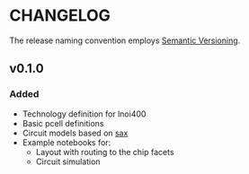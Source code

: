 # CHANGELOG

The release naming convention employs [Semantic Versioning](https://semver.org/spec/v2.0.0.html).

## v0.1.0

### Added
- Technology definition for lnoi400
- Basic pcell definitions
- Circuit models based on [sax](https://github.com/flaport/sax)
- Example notebooks for:
    - Layout with routing to the chip facets
    - Circuit simulation
